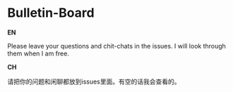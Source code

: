 # Bulletin-Board

**EN**

Please leave your questions and chit-chats in the issues. I will look through them when I am free.

**CH**

请把你的问题和闲聊都放到issues里面。有空的话我会查看的。
